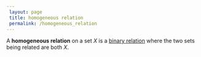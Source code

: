 ```yaml
---
 layout: page
 title: homogeneous relation
 permalink: /homogeneous_relation
---
```

A **homogeneous relation** on a set $X$ is a [binary relation](https://defsmath.github.io/DefsMath/binary_relation) where the two sets being related are both $X$. 